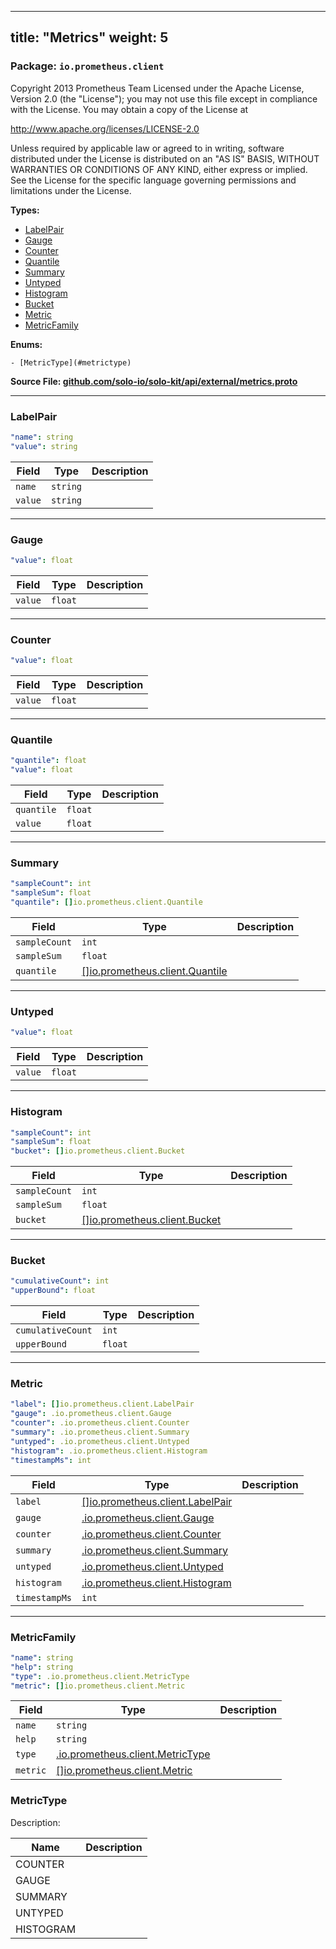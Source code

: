 
---
title: "Metrics"
weight: 5
---

<!-- Code generated by solo-kit. DO NOT EDIT. -->


### Package: `io.prometheus.client`  
Copyright 2013 Prometheus Team
Licensed under the Apache License, Version 2.0 (the "License");
you may not use this file except in compliance with the License.
You may obtain a copy of the License at

http://www.apache.org/licenses/LICENSE-2.0

Unless required by applicable law or agreed to in writing, software
distributed under the License is distributed on an "AS IS" BASIS,
WITHOUT WARRANTIES OR CONDITIONS OF ANY KIND, either express or implied.
See the License for the specific language governing permissions and
limitations under the License.


 
**Types:**


- [LabelPair](#labelpair)
- [Gauge](#gauge)
- [Counter](#counter)
- [Quantile](#quantile)
- [Summary](#summary-1)
- [Untyped](#untyped)
- [Histogram](#histogram)
- [Bucket](#bucket)
- [Metric](#metric)
- [MetricFamily](#metricfamily)
  

 

**Enums:**


	- [MetricType](#metrictype)



**Source File: [github.com/solo-io/solo-kit/api/external/metrics.proto](https://github.com/solo-io/solo-kit/blob/main/api/external/metrics.proto)**





---
### LabelPair



```yaml
"name": string
"value": string

```

| Field | Type | Description |
| ----- | ---- | ----------- | 
| `name` | `string` |  |
| `value` | `string` |  |




---
### Gauge



```yaml
"value": float

```

| Field | Type | Description |
| ----- | ---- | ----------- | 
| `value` | `float` |  |




---
### Counter



```yaml
"value": float

```

| Field | Type | Description |
| ----- | ---- | ----------- | 
| `value` | `float` |  |




---
### Quantile



```yaml
"quantile": float
"value": float

```

| Field | Type | Description |
| ----- | ---- | ----------- | 
| `quantile` | `float` |  |
| `value` | `float` |  |




---
### Summary



```yaml
"sampleCount": int
"sampleSum": float
"quantile": []io.prometheus.client.Quantile

```

| Field | Type | Description |
| ----- | ---- | ----------- | 
| `sampleCount` | `int` |  |
| `sampleSum` | `float` |  |
| `quantile` | [[]io.prometheus.client.Quantile](../metrics.proto.sk/#quantile) |  |




---
### Untyped



```yaml
"value": float

```

| Field | Type | Description |
| ----- | ---- | ----------- | 
| `value` | `float` |  |




---
### Histogram



```yaml
"sampleCount": int
"sampleSum": float
"bucket": []io.prometheus.client.Bucket

```

| Field | Type | Description |
| ----- | ---- | ----------- | 
| `sampleCount` | `int` |  |
| `sampleSum` | `float` |  |
| `bucket` | [[]io.prometheus.client.Bucket](../metrics.proto.sk/#bucket) |  |




---
### Bucket



```yaml
"cumulativeCount": int
"upperBound": float

```

| Field | Type | Description |
| ----- | ---- | ----------- | 
| `cumulativeCount` | `int` |  |
| `upperBound` | `float` |  |




---
### Metric



```yaml
"label": []io.prometheus.client.LabelPair
"gauge": .io.prometheus.client.Gauge
"counter": .io.prometheus.client.Counter
"summary": .io.prometheus.client.Summary
"untyped": .io.prometheus.client.Untyped
"histogram": .io.prometheus.client.Histogram
"timestampMs": int

```

| Field | Type | Description |
| ----- | ---- | ----------- | 
| `label` | [[]io.prometheus.client.LabelPair](../metrics.proto.sk/#labelpair) |  |
| `gauge` | [.io.prometheus.client.Gauge](../metrics.proto.sk/#gauge) |  |
| `counter` | [.io.prometheus.client.Counter](../metrics.proto.sk/#counter) |  |
| `summary` | [.io.prometheus.client.Summary](../metrics.proto.sk/#summary) |  |
| `untyped` | [.io.prometheus.client.Untyped](../metrics.proto.sk/#untyped) |  |
| `histogram` | [.io.prometheus.client.Histogram](../metrics.proto.sk/#histogram) |  |
| `timestampMs` | `int` |  |




---
### MetricFamily



```yaml
"name": string
"help": string
"type": .io.prometheus.client.MetricType
"metric": []io.prometheus.client.Metric

```

| Field | Type | Description |
| ----- | ---- | ----------- | 
| `name` | `string` |  |
| `help` | `string` |  |
| `type` | [.io.prometheus.client.MetricType](../metrics.proto.sk/#metrictype) |  |
| `metric` | [[]io.prometheus.client.Metric](../metrics.proto.sk/#metric) |  |



  
### MetricType

Description: 

| Name | Description |
| ----- | ----------- | 
| COUNTER |  |
| GAUGE |  |
| SUMMARY |  |
| UNTYPED |  |
| HISTOGRAM |  |


<!-- Start of HubSpot Embed Code -->
<script type="text/javascript" id="hs-script-loader" async defer src="//js.hs-scripts.com/5130874.js"></script>
<!-- End of HubSpot Embed Code -->
